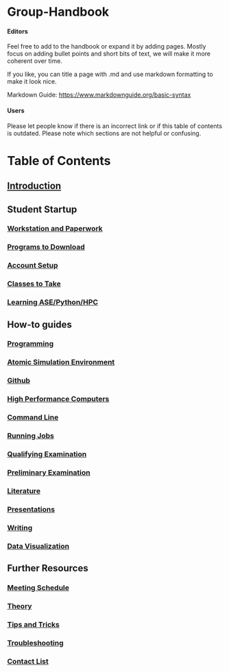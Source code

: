 # Group-Handbook

#### Editors
Feel free to add to the handbook or expand it by adding pages.
Mostly focus on adding bullet points and short bits of text, we will make it more coherent over time.

If you like, you can title a page with .md and use markdown formatting to make it look nice.

Markdown Guide: https://www.markdownguide.org/basic-syntax

#### Users
Please let people know if there is an incorrect link or if this table of contents is outdated. Please note which sections are not helpful or confusing.

# Table of Contents

## [Introduction](Introduction.md)

## Student Startup

### [Workstation and Paperwork](Workstation20%and20%Paperwork.md)

### [Programs to Download](https://github.com/kul-group/Group-Handbook/blob/master/Programs%20to%20Download.md#programs-to-downloadmd)

### [Account Setup](https://github.com/kul-group/Group-Handbook/blob/master/Account%20Setup.md#account-setup)

### [Classes to Take](https://github.com/kul-group/Group-Handbook/blob/master/Classes%20to%20Take%20.md#classes-to-take)

### [Learning ASE/Python/HPC](https://github.com/kul-group/Group-Handbook/blob/master/Learning%20ASE-Python-HPC.md#learning-asepythonhpc)

## How-to guides

### [Programming](Programming.md)

### [Atomic Simulation Environment](https://github.com/kul-group/Group-Handbook/blob/master/Atomic%20Simulation%20Environment.md#atomic-simulation-environment)

### [Github](https://github.com/kul-group/Group-Handbook/blob/master/Github.md#github)

### [High Performance Computers](https://github.com/kul-group/Group-Handbook/blob/master/High%20Performance%20Computers.md#high-performance-computers)

### [Command Line](https://github.com/kul-group/Group-Handbook/blob/master/Command%20Line.md#command-line)

### [Running Jobs](https://github.com/kul-group/Group-Handbook/blob/master/Running%20Jobs%20.md#chapter-contents)

### [Qualifying Examination](https://github.com/kul-group/Group-Handbook/blob/master/Qualifying%20Examination.md#qualifying-examination)

### [Preliminary Examination](https://github.com/kul-group/Group-Handbook/blob/master/Preliminary%20Examination.md#preliminary-examination)

### [Literature](https://github.com/kul-group/Group-Handbook/blob/master/Literature.md#literature)

### [Presentations](https://github.com/kul-group/Group-Handbook/blob/master/Presentations.md#presentations)

### [Writing](https://github.com/kul-group/Group-Handbook/blob/master/Writing.md#writing)

### [Data Visualization](https://github.com/kul-group/Group-Handbook/blob/master/Data%20Visualization.md#data-visualization)

## Further Resources

### [Meeting Schedule](https://github.com/kul-group/Group-Handbook/blob/master/Meeting%20Schedule.md#meeting-schedule)

### [Theory](https://github.com/kul-group/Group-Handbook/blob/master/Theory.md#theory)

### [Tips and Tricks](https://github.com/kul-group/Group-Handbook/blob/master/Tips%20and%20Tricks%20.md#tips)

### [Troubleshooting](https://github.com/kul-group/Group-Handbook/blob/master/Troubleshooting.md#troubleshooting)

### [Contact List](https://github.com/kul-group/Group-Handbook/blob/master/Contact%20List.md#contact-list)
